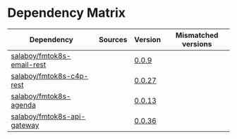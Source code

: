 # Dependency Matrix

Dependency | Sources | Version | Mismatched versions
---------- | ------- | ------- | -------------------
[salaboy/fmtok8s-email-rest](https://github.com/salaboy/fmtok8s-email) |  | [0.0.9](https://github.com/salaboy/fmtok8s-email/releases/tag/v0.0.9) | 
[salaboy/fmtok8s-c4p-rest](https://github.com/salaboy/fmtok8s-c4p) |  | [0.0.27](https://github.com/salaboy/fmtok8s-c4p/releases/tag/v0.0.27) | 
[salaboy/fmtok8s-agenda](https://github.com/salaboy/fmtok8s-agenda-rest) |  | [0.0.13](https://github.com/salaboy/fmtok8s-agenda/releases/tag/v0.0.13) | 
[salaboy/fmtok8s-api-gateway](https://github.com/salaboy/fmtok8s-api-gateway) |  | [0.0.36](https://github.com/salaboy/fmtok8s-api-gateway/releases/tag/v0.0.36) | 
